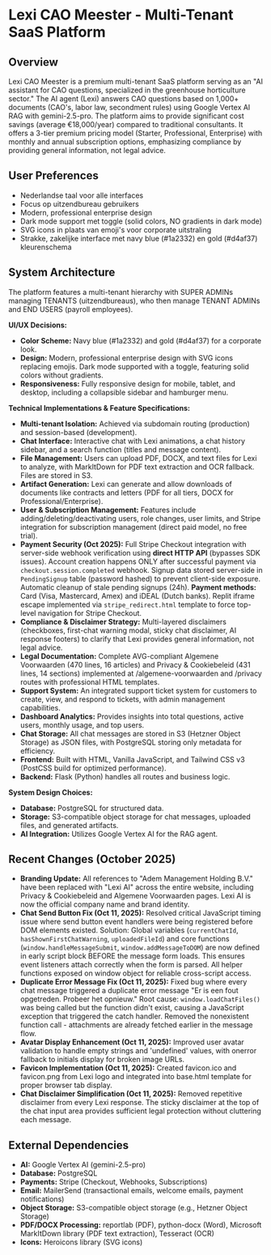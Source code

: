 # Lexi CAO Meester - Multi-Tenant SaaS Platform

## Overview
Lexi CAO Meester is a premium multi-tenant SaaS platform serving as an "AI assistant for CAO questions, specialized in the greenhouse horticulture sector." The AI agent (Lexi) answers CAO questions based on 1,000+ documents (CAO's, labor law, secondment rules) using Google Vertex AI RAG with gemini-2.5-pro. The platform aims to provide significant cost savings (average €18,000/year) compared to traditional consultants. It offers a 3-tier premium pricing model (Starter, Professional, Enterprise) with monthly and annual subscription options, emphasizing compliance by providing general information, not legal advice.

## User Preferences
- Nederlandse taal voor alle interfaces
- Focus op uitzendbureau gebruikers
- Modern, professional enterprise design
- Dark mode support met toggle (solid colors, NO gradients in dark mode)
- SVG icons in plaats van emoji's voor corporate uitstraling
- Strakke, zakelijke interface met navy blue (#1a2332) en gold (#d4af37) kleurenschema

## System Architecture
The platform features a multi-tenant hierarchy with SUPER ADMINs managing TENANTS (uitzendbureaus), who then manage TENANT ADMINs and END USERS (payroll employees).

**UI/UX Decisions:**
- **Color Scheme:** Navy blue (#1a2332) and gold (#d4af37) for a corporate look.
- **Design:** Modern, professional enterprise design with SVG icons replacing emojis. Dark mode supported with a toggle, featuring solid colors without gradients.
- **Responsiveness:** Fully responsive design for mobile, tablet, and desktop, including a collapsible sidebar and hamburger menu.

**Technical Implementations & Feature Specifications:**
- **Multi-tenant Isolation:** Achieved via subdomain routing (production) and session-based (development).
- **Chat Interface:** Interactive chat with Lexi animations, a chat history sidebar, and a search function (titles and message content).
- **File Management:** Users can upload PDF, DOCX, and text files for Lexi to analyze, with MarkItDown for PDF text extraction and OCR fallback. Files are stored in S3.
- **Artifact Generation:** Lexi can generate and allow downloads of documents like contracts and letters (PDF for all tiers, DOCX for Professional/Enterprise).
- **User & Subscription Management:** Features include adding/deleting/deactivating users, role changes, user limits, and Stripe integration for subscription management (direct paid model, no free trial).
- **Payment Security (Oct 2025):** Full Stripe Checkout integration with server-side webhook verification using **direct HTTP API** (bypasses SDK issues). Account creation happens ONLY after successful payment via `checkout.session.completed` webhook. Signup data stored server-side in `PendingSignup` table (password hashed) to prevent client-side exposure. Automatic cleanup of stale pending signups (24h). **Payment methods:** Card (Visa, Mastercard, Amex) and iDEAL (Dutch banks). Replit iframe escape implemented via `stripe_redirect.html` template to force top-level navigation for Stripe Checkout.
- **Compliance & Disclaimer Strategy:** Multi-layered disclaimers (checkboxes, first-chat warning modal, sticky chat disclaimer, AI response footers) to clarify that Lexi provides general information, not legal advice.
- **Legal Documentation:** Complete AVG-compliant Algemene Voorwaarden (470 lines, 16 articles) and Privacy & Cookiebeleid (431 lines, 14 sections) implemented at /algemene-voorwaarden and /privacy routes with professional HTML templates.
- **Support System:** An integrated support ticket system for customers to create, view, and respond to tickets, with admin management capabilities.
- **Dashboard Analytics:** Provides insights into total questions, active users, monthly usage, and top users.
- **Chat Storage:** All chat messages are stored in S3 (Hetzner Object Storage) as JSON files, with PostgreSQL storing only metadata for efficiency.
- **Frontend:** Built with HTML, Vanilla JavaScript, and Tailwind CSS v3 (PostCSS build for optimized performance).
- **Backend:** Flask (Python) handles all routes and business logic.

**System Design Choices:**
- **Database:** PostgreSQL for structured data.
- **Storage:** S3-compatible object storage for chat messages, uploaded files, and generated artifacts.
- **AI Integration:** Utilizes Google Vertex AI for the RAG agent.

## Recent Changes (October 2025)
- **Branding Update:** All references to "Adem Management Holding B.V." have been replaced with "Lexi AI" across the entire website, including Privacy & Cookiebeleid and Algemene Voorwaarden pages. Lexi AI is now the official company name and brand identity.
- **Chat Send Button Fix (Oct 11, 2025):** Resolved critical JavaScript timing issue where send button event handlers were being registered before DOM elements existed. Solution: Global variables (`currentChatId`, `hasShownFirstChatWarning`, `uploadedFileId`) and core functions (`window.handleMessageSubmit`, `window.addMessageToDOM`) are now defined in early script block BEFORE the message form loads. This ensures event listeners attach correctly when the form is parsed. All helper functions exposed on window object for reliable cross-script access.
- **Duplicate Error Message Fix (Oct 11, 2025):** Fixed bug where every chat message triggered a duplicate error message "Er is een fout opgetreden. Probeer het opnieuw." Root cause: `window.loadChatFiles()` was being called but the function didn't exist, causing a JavaScript exception that triggered the catch handler. Removed the nonexistent function call - attachments are already fetched earlier in the message flow.
- **Avatar Display Enhancement (Oct 11, 2025):** Improved user avatar validation to handle empty strings and 'undefined' values, with onerror fallback to initials display for broken image URLs.
- **Favicon Implementation (Oct 11, 2025):** Created favicon.ico and favicon.png from Lexi logo and integrated into base.html template for proper browser tab display.
- **Chat Disclaimer Simplification (Oct 11, 2025):** Removed repetitive disclaimer from every Lexi response. The sticky disclaimer at the top of the chat input area provides sufficient legal protection without cluttering each message.

## External Dependencies
- **AI:** Google Vertex AI (gemini-2.5-pro)
- **Database:** PostgreSQL
- **Payments:** Stripe (Checkout, Webhooks, Subscriptions)
- **Email:** MailerSend (transactional emails, welcome emails, payment notifications)
- **Object Storage:** S3-compatible object storage (e.g., Hetzner Object Storage)
- **PDF/DOCX Processing:** reportlab (PDF), python-docx (Word), Microsoft MarkItDown library (PDF text extraction), Tesseract (OCR)
- **Icons:** Heroicons library (SVG icons)